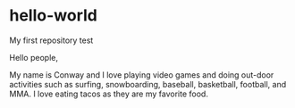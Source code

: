 # hello-world
My first repository test

Hello people,

My name is Conway and I love playing video games and doing out-door activities such as surfing, snowboarding, baseball, basketball, football, and MMA. I love eating tacos as they are my favorite food. 

